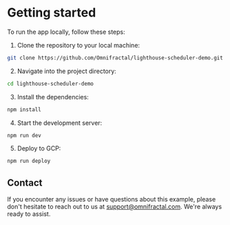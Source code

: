 # Getting started

To run the app locally, follow these steps:

1. Clone the repository to your local machine:

```bash
git clone https://github.com/Omnifractal/lighthouse-scheduler-demo.git
```

2. Navigate into the project directory:

```bash
cd lighthouse-scheduler-demo
```

3. Install the dependencies:

```bash
npm install
```

4. Start the development server:

```bash
npm run dev
```

5. Deploy to GCP:

```bash
npm run deploy
```

## Contact

If you encounter any issues or have questions about this example, please don't hesitate to reach out to us at [support@omnifractal.com](mailto:support@omnifractal.com). We're always ready to assist.
